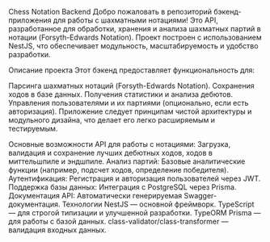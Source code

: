 Chess Notation Backend
Добро пожаловать в репозиторий бэкенд-приложения для работы с шахматными нотациями! Это API, разработанное для обработки, хранения и анализа шахматных партий в нотации (Forsyth-Edwards Notation). Проект построен с использованием NestJS, что обеспечивает модульность, масштабируемость и удобство разработки.

Описание проекта
Этот бэкенд предоставляет функциональность для:

Парсинга шахматных нотаций (Forsyth-Edwards Notation).
Сохранения ходов в базе данных.
Получения статистики и анализа дебютов.
Управления пользователями и их партиями (опционально, если есть авторизация).
Приложение следует принципам чистой архитектуры и модульного дизайна, что делает его легко расширяемым и тестируемым.

Основные возможности
API для работы с нотациями: Загрузка, валидация и сохранение лучших дебютных ходов, ходов в миттельшпиле и эндшпиле.
Анализ партий: Базовые аналитические функции (например, подсчет ходов, определение победителя).
Аутентификация: Регистрация и авторизация пользователей через JWT.
Поддержка базы данных: Интеграция с PostgreSQL через Prisma.
Документация API: Автоматически генерируемая Swagger-документация.
Технологии
NestJS — основной фреймворк.
TypeScript — для строгой типизации и улучшенной разработки.
TypeORM Prisma — для работы с базой данных.
class-validator/class-transformer — валидация входных данных.
